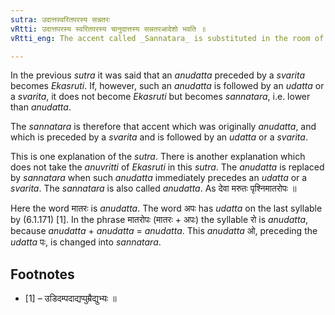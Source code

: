 ```yaml
---
sutra: उदात्तस्वरितपरस्य सन्नतरः
vRtti: उदात्तपरस्य स्वरितपरस्य चानुदात्तस्य सन्नतरआदेशो भवति ॥
vRtti_eng: The accent called _Sannatara_ is substituted in the room of an _anudatta_ vowel, which has an _udatta_ or _svarita_ vowel following it.

---
```

In the previous _sutra_ it was said that an _anudatta_ preceded by a _svarita_ becomes _Ekasruti_. If, however, such an _anudatta_ is followed by an _udatta_ or a _svarita_, it does not become _Ekasruti_ but becomes _sannatara_, i.e. lower than _anudatta_.

The _sannatara_ is therefore that accent which was originally _anudatta_, and which is preceded by a _svarita_ and is followed by an _udatta_ or a _svarita_. 

This is one explanation of the _sutra_. There is another explanation which does not take the _anuvritti_ of _Ekasruti_ in this _sutra_. The _anudatta_ is replaced by _sannatara_ when such _anudatta_ immediately precedes an _udatta_ or a _svarita_. The _sannatara_ is also called _anudatta_. As देवा मरुतः पृश्निमातरोपः ॥

Here the word मातरः is _anudatta_. The word अपः has _udatta_ on the last syllable by (6.1.171) \[1\]. In the phrase मातरोपः (मातरः + अपः) the syllable रो is _anudatta_, because _anudatta_ + _anudatta_ = _anudatta_. This _anudatta_ ओ, preceding the _udatta_ पः, is changed into _sannatara_.

## Footnotes
- [1] – उडिदम्पदाद्यप्पुम्रैद्युभ्यः ॥